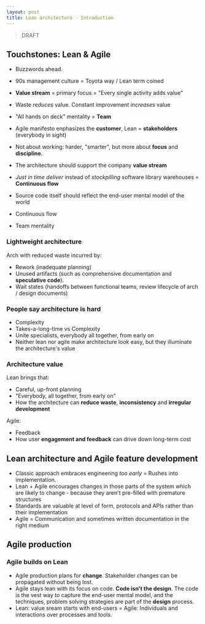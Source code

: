 ```yaml
---
layout: post
title: Lean architecture - Introduction
---
```


> DRAFT

## Touchstones: Lean & Agile

- Buzzwords ahead.
- 90s management culture = Toyota way / Lean term coined
- **Value stream** = primary focus = "Every single activity adds value"
- Waste *reduces* value. Constant improvement *increases* value
- "All hands on deck" mentality = **Team**
- Agile manifesto enphasizes the **customer**, Lean = **stakeholders** (everybody in sight)
- Not about working: harder, "smarter", but more about **focus** and **discipline**.
- The architecture should support the company **value stream**
- *Just in time deliver* instead of *stockpilling* software library warehouses = **Continuous flow**

- Source code itself should reflect the end-user mental model of the world
- Continuous flow
- Team mentality

### Lightweight architecture

Arch with reduced waste incurred by:

- Rework (inadequate planning)
- Unused artifacts (such as comprehensive documentation and **speculative code**).
- Wait states (handoffs between functional teams, review lifecycle of arch / design documents)

### People say architecture is hard

- Complexity
- Takes-a-long-time vs Complexity
- Unite specialists, everybody all together, from early on
- Neither lean nor agile make architecture look easy, but they illuminate the architecture's value

### Architecture value

Lean brings that:

- Careful, up-front planning
- "Everybody, all together, from early on"
- How the architecture can **reduce waste**, **inconsistency** and **irregular development**

Agile:

- Feedback
- How user **engagement and feedback** can drive down long-term cost


## Lean architecture and Agile feature development

- Classic approach embraces engineering *too early* = Rushes into implementation.
- Lean + Agile encourages changes in those parts of the system which are likely to change - because they aren't pre-filled with premature structures
- Standards are valuable at level of form, protocols and APIs rather than their implementation
- Agile = Communication and sometimes written documentation in the right medium

## Agile production

### Agile builds on Lean

- Agile production plans for **change**. Stakeholder changes can be propagated without being lost.
- Agile stays lean with its focus on code. **Code isn't the design**. The code is the vest way to capture the end-user mental model, and the techniques, problem solving strategies are part of the **design** process.
- Lean: value sream starts with end-users = Agile: Individuals and interactions over processes and tools.





